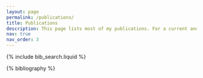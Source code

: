 ```yaml
---
layout: page
permalink: /publications/
title: Publications
description: This page lists most of my publications. For a current and comprehensive list, please visit my [Google Scholar page](https://scholar.google.com/citations?user=CPd0z5gAAAAJ).
nav: true
nav_order: 3
---
```


<!-- _pages/publications.md -->

<!-- Bibsearch Feature -->

{% include bib_search.liquid %}

<div class="publications">

{% bibliography %}

</div>
